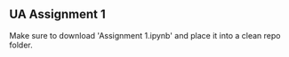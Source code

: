 ## UA Assignment 1 ## 
Make sure to download 'Assignment 1.ipynb' and place it into a clean repo folder.

